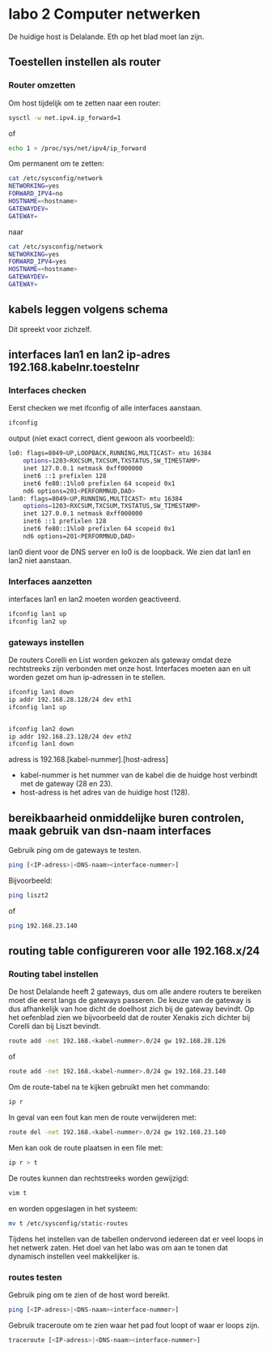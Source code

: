 # labo 2 Computer netwerken

De huidige host is Delalande.
Eth op het blad moet lan zijn.

## Toestellen instellen als router

### Router omzetten

Om host tijdelijk om te zetten naar een router:

```bash
sysctl -w net.ipv4.ip_forward=1
```

of

```bash
echo 1 > /proc/sys/net/ipv4/ip_forward
```

Om permanent om te zetten:

```bash
cat /etc/sysconfig/network
NETWORKING=yes
FORWARD_IPV4=no
HOSTNAME=<hostname>
GATEWAYDEV=
GATEWAY=
```

naar

```bash
cat /etc/sysconfig/network
NETWORKING=yes
FORWARD_IPV4=yes
HOSTNAME=<hostname>
GATEWAYDEV=
GATEWAY=
```

## kabels leggen volgens schema

Dit spreekt voor zichzelf.

## interfaces lan1 en lan2 ip-adres 192.168.kabelnr.toestelnr

### Interfaces checken

Eerst checken we met ifconfig of alle interfaces aanstaan.

```bash
ifconfig
```

output (niet exact correct, dient gewoon als voorbeeld):

```bash
lo0: flags=8049<UP,LOOPBACK,RUNNING,MULTICAST> mtu 16384
	options=1203<RXCSUM,TXCSUM,TXSTATUS,SW_TIMESTAMP>
	inet 127.0.0.1 netmask 0xff000000
	inet6 ::1 prefixlen 128
	inet6 fe80::1%lo0 prefixlen 64 scopeid 0x1
	nd6 options=201<PERFORMNUD,DAD>
lan0: flags=8049<UP,RUNNING,MULTICAST> mtu 16384
	options=1203<RXCSUM,TXCSUM,TXSTATUS,SW_TIMESTAMP>
	inet 127.0.0.1 netmask 0xff000000
	inet6 ::1 prefixlen 128
	inet6 fe80::1%lo0 prefixlen 64 scopeid 0x1
	nd6 options=201<PERFORMNUD,DAD>
```

lan0 dient voor de DNS server en lo0 is de loopback.
We zien dat lan1 en lan2 niet aanstaan.

### Interfaces aanzetten

interfaces lan1 en lan2 moeten worden geactiveerd.

```bash
ifconfig lan1 up
ifconfig lan2 up
```

### gateways instellen

De routers Corelli en List worden gekozen als gateway omdat deze rechtstreeks zijn verbonden met onze host.
Interfaces moeten aan en uit worden gezet om hun ip-adressen in te stellen.

```bash
ifconfig lan1 down
ip addr 192.168.28.128/24 dev eth1
ifconfig lan1 up


ifconfig lan2 down
ip addr 192.168.23.128/24 dev eth2
ifconfig lan1 down
```

adress is 192.168.[kabel-nummer].[host-adress]

* kabel-nummer is het nummer van de kabel die de huidge host verbindt met de gateway (28 en 23).
* host-adress is het adres van de huidige host (128).

## bereikbaarheid onmiddelijke buren controlen, maak gebruik van dsn-naam interfaces

Gebruik ping om de gateways te testen.

```bash
ping [<IP-adress>|<DNS-naam><interface-nummer>]
```

Bijvoorbeeld:

```bash
ping liszt2
```

of

```bash
ping 192.168.23.140
```

## routing table configureren voor alle 192.168.x/24

### Routing tabel instellen

De host Delalande heeft 2 gateways, dus om alle andere routers te bereiken moet die eerst langs de gateways passeren.
De keuze van de gateway is dus afhankelijk van hoe dicht de doelhost zich bij de gateway bevindt.
Op het oefenblad zien we bijvoorbeeld dat de router Xenakis zich dichter bij Corelli dan bij Liszt bevindt.

```bash
route add -net 192.168.<kabel-nummer>.0/24 gw 192.168.28.126
```

of

```bash
route add -net 192.168.<kabel-nummer>.0/24 gw 192.168.23.140
```

Om de route-tabel na te kijken gebruikt men het commando:

```bash
ip r
```

In geval van een fout kan men de route verwijderen met:

```bash
route del -net 192.168.<kabel-nummer>.0/24 gw 192.168.23.140
```

Men kan ook de route plaatsen in een file met:

```bash
ip r > t
```

De routes kunnen dan rechtstreeks worden gewijzigd:

```bash
vim t
```

en worden opgeslagen in het systeem:

```bash
mv t /etc/sysconfig/static-routes
```

Tijdens het instellen van de tabellen ondervond iedereen dat er veel loops in het netwerk zaten.
Het doel van het labo was om aan te tonen dat dynamisch instellen veel makkelijker is.

### routes testen

Gebruik ping om te zien of de host word bereikt.

```bash
ping [<IP-adress>|<DNS-naam><interface-nummer>]
```

Gebruik traceroute om te zien waar het pad fout loopt of waar er loops zijn.

```bash
traceroute [<IP-adress>|<DNS-naam><interface-nummer>]
```
